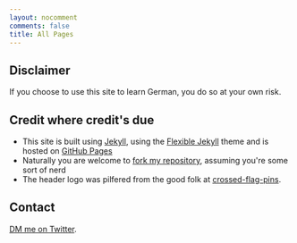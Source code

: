 ```yaml
---
layout: nocomment
comments: false
title: All Pages
---
```

## Disclaimer

If you choose to use this site to learn German, you do so at your own risk.

## Credit where credit's due

* This site is built using [Jekyll](http://jekyllrb.com), using the [Flexible Jekyll](https://github.com/artemsheludko/flexible-jekyll) theme and is hosted on [GitHub Pages](https://pages.github.com)
* Naturally you are welcome to [fork my repository](https://github.com/sprechensiedenglish/sprechensiedenglish.github.io), assuming you're some sort of nerd
* The header logo was pilfered from the good folk at [crossed-flag-pins](http://www.crossed-flag-pins.com).

## Contact

[DM me on Twitter](https://twitter.com/HachingMonkey).
